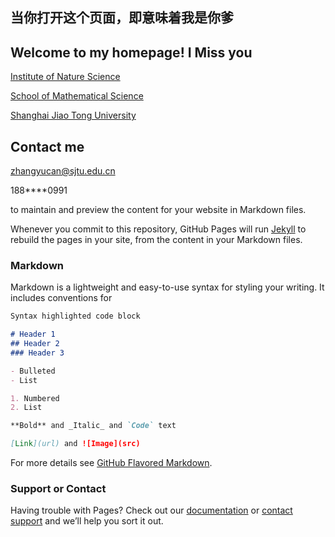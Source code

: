 ## 当你打开这个页面，即意味着我是你爹
## Welcome to my homepage! I Miss you

[Institute of Nature Science](https://ins.sjtu.edu.cn/)

[School of Mathematical Science](https://math.sjtu.edu.cn/)

[Shanghai Jiao Tong University](https://www.sjtu.edu.cn/)

## Contact me
zhangyucan@sjtu.edu.cn

188****0991

to maintain and preview the content for your website in Markdown files.

Whenever you commit to this repository, GitHub Pages will run [Jekyll](https://jekyllrb.com/) to rebuild the pages in your site, from the content in your Markdown files.

### Markdown

Markdown is a lightweight and easy-to-use syntax for styling your writing. It includes conventions for

```markdown
Syntax highlighted code block

# Header 1
## Header 2
### Header 3

- Bulleted
- List

1. Numbered
2. List

**Bold** and _Italic_ and `Code` text

[Link](url) and ![Image](src)
```

For more details see [GitHub Flavored Markdown](https://guides.github.com/features/mastering-markdown/).


### Support or Contact

Having trouble with Pages? Check out our [documentation](https://docs.github.com/categories/github-pages-basics/) or [contact support](https://support.github.com/contact) and we’ll help you sort it out.
